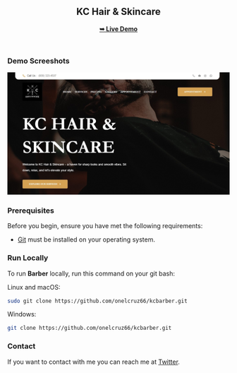 <div align="center">

  <br />
  <br />

  <h2 align="center">KC Hair & Skincare</h2>

  <a href="https://kchairskincare.com/"><strong>➥ Live Demo</strong></a>

</div>

<br />

### Demo Screeshots

![Barber Desktop Demo](readme-images/desktop3.jpg "Desktop Demo")

### Prerequisites

Before you begin, ensure you have met the following requirements:

* [Git](https://git-scm.com/downloads "Download Git") must be installed on your operating system.

### Run Locally

To run **Barber** locally, run this command on your git bash:

Linux and macOS:

```bash
sudo git clone https://github.com/onelcruz66/kcbarber.git
```

Windows:

```bash
git clone https://github.com/onelcruz66/kcbarber.git
```

### Contact

If you want to contact with me you can reach me at [Twitter](https://www.twitter.com/onelcruz66).
